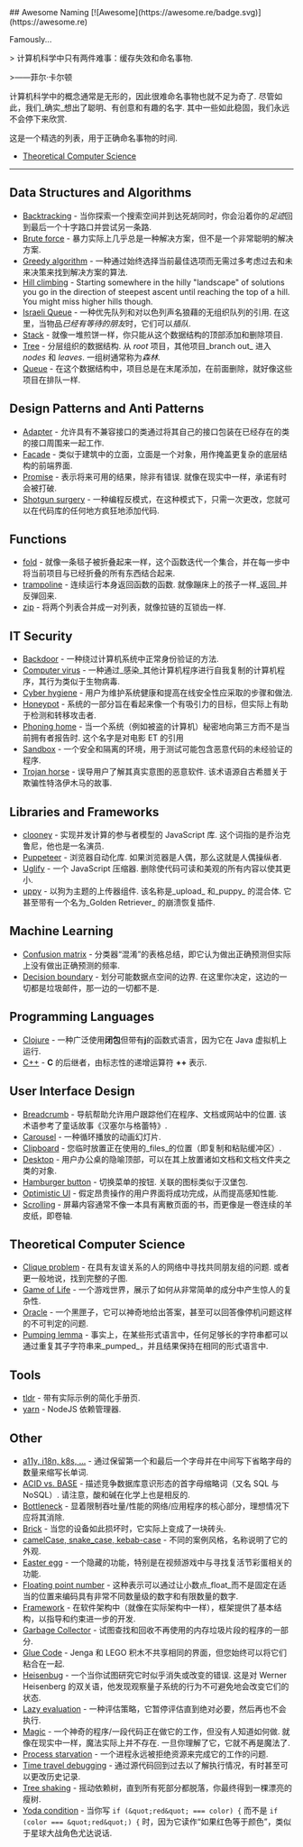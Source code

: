 <div class="github-widget" data-repo="gruhn/awesome-naming"></div>
<script async src="https://pagead2.googlesyndication.com/pagead/js/adsbygoogle.js"></script><ins class="adsbygoogle" style="display:block" data-ad-client="ca-pub-6890694312814945" data-ad-slot="5473692530" data-ad-format="auto"  data-full-width-responsive="true"></ins><script>(adsbygoogle = window.adsbygoogle || []).push({});</script>
## Awesome Naming [![Awesome](https://awesome.re/badge.svg)](https://awesome.re)

<!-- lint disable no-repeat-punctuation -->
Famously...
<!-- lint enable no-repeat-punctuation -->

&gt; 计算机科学中只有两件难事：缓存失效和命名事物.
> 
&gt;——菲尔·卡尔顿

计算机科学中的概念通常是无形的，因此很难命名事物也就不足为奇了.
尽管如此，我们_确实_想出了聪明、有创意和有趣的名字.
其中一些如此稳固，我们永远不会停下来欣赏.

这是一个精选的列表，用于正确命名事物的时间.


- [Theoretical Computer Science](#theoretical-computer-science) 

---

## Data Structures and Algorithms

- [Backtracking](https://de.wikipedia.org/wiki/Backtracking) - 当你探索一个搜索空间并到达死胡同时，你会沿着你的*足迹*回到最后一个十字路口并尝试另一条路. 
- [Brute force](https://en.m.wikipedia.org/wiki/Brute-force_search) - 暴力实际上几乎总是一种解决方案，但不是一个非常聪明的解决方案.
- [Greedy algorithm](https://en.wikipedia.org/wiki/Greedy_algorithm) - 一种通过始终选择当前最佳选项而无需过多考虑过去和未来决策来找到解决方案的算法.
- [Hill climbing](https://en.wikipedia.org/wiki/Hill_climbing) - Starting somewhere in the hilly "landscape" of solutions you go in the direction of steepest ascent until reaching the top of a hill. You might miss higher hills though. 
- [Israeli Queue](https://rapidapi.com/blog/israeli-queues-exploring-a-bizarre-data-structure/)  - 一种优先队列和对以色列声名狼藉的无组织队列的引用. 在这里，当物品*已经有等待的朋友*时，它们可以*插队*.
- [Stack](https://en.wikipedia.org/wiki/Stack_(abstract_data_type)) - 就像一堆煎饼一样，你只能从这个数据结构的顶部添加和删除项目.
- [Tree](https://en.wikipedia.org/wiki/Tree_(data_structure) ) - 分层组织的数据结构. 从 _root_ 项目，其他项目_branch out_ 进入 _nodes_ 和 _leaves_. 一组树通常称为*森林*.
- [Queue](https://en.wikipedia.org/wiki/Queue_(abstract_data_type)) - 在这个数据结构中，项目总是在末尾添加，在前面删除，就好像这些项目在排队一样.

## Design Patterns and Anti Patterns

- [Adapter](https://en.wikipedia.org/wiki/Adapter_pattern) - 允许具有不兼容接口的类通过将其自己的接口包装在已经存在的类的接口周围来一起工作.
- [Facade](https://en.wikipedia.org/wiki/Facade_pattern) - 类似于建筑中的立面，立面是一个对象，用作掩盖更复杂的底层结构的前端界面.
- [Promise](https://en.wikipedia.org/wiki/Futures_and_promises)  - 表示将来可用的结果，除非有错误. 就像在现实中一样，承诺有时会被打破.
- [Shotgun surgery](https://en.wikipedia.org/wiki/Shotgun_surgery) - 一种编程反模式，在这种模式下，只需一次更改，您就可以在代码库的任何地方疯狂地添加代码.

## Functions

- [fold](https://en.wikipedia.org/wiki/Fold_(higher-order_function)) - 就像一条毯子被折叠起来一样，这个函数迭代一个集合，并在每一步中将当前项目与已经折叠的所有东西结合起来.
- [trampoline](https://clojuredocs.org/clojure.core/trampoline)  - 连续运行本身返回函数的函数. 就像蹦床上的孩子一样_返回_并反弹回来. 
- [zip](https://hackage.haskell.org/package/base-4.12.0.0/docs/Prelude.html#v:zip) - 将两个列表合并成一对列表，就像拉链的互锁齿一样.

## IT Security

- [Backdoor](https://en.wikipedia.org/wiki/Backdoor_(computing)) - 一种绕过计算机系统中正常身份验证的方法.
- [Computer virus](https://en.wikipedia.org/wiki/Computer_virus) - 一种通过_感染_其他计算机程序进行自我复制的计算机程序，其行为类似于生物病毒.
- [Cyber hygiene](https://digitalguardian.com/blog/what-cyber-hygiene-definition-cyber-hygiene-benefits-best-practices-and-more) - 用户为维护系统健康和提高在线安全性应采取的步骤和做法.
- [Honeypot](https://en.wikipedia.org/wiki/Honeypot_(computing)) - 系统的一部分旨在看起来像一个有吸引力的目标，但实际上有助于检测和转移攻击者.
- [Phoning home](https://en.wikipedia.org/wiki/Phoning_home)  - 当一个系统（例如被盗的计算机）秘密地向第三方而不是当前拥有者报告时. 这个名字是对电影 ET 的引用
- [Sandbox](https://en.wikipedia.org/wiki/Sandbox_(computer_security)) - 一个安全和隔离的环境，用于测试可能包含恶意代码的未经验证的程序.
- [Trojan horse](https://en.wikipedia.org/wiki/Trojan_horse_(computing) ) - 误导用户了解其真实意图的恶意软件. 该术语源自古希腊关于欺骗性特洛伊木马的故事. 

## Libraries and Frameworks

- [clooney](https://github.com/GoogleChromeLabs/clooney)  - 实现并发计算的参与者模型的 JavaScript 库. 这个词指的是乔治克鲁尼，他也是一名演员.
- [Puppeteer](https://github.com/puppeteer/puppeteer)  - 浏览器自动化库. 如果浏览器是人偶，那么这就是人偶操纵者.
- [Uglify](https://github.com/mishoo/UglifyJS)  - 一个 JavaScript 压缩器. 删除使代码可读和美观的所有内容以使其更小.
- [uppy](https://github.com/transloadit/uppy)  - 以狗为主题的上传器组件. 该名称是_upload_ 和_puppy_ 的混合体. 它甚至带有一个名为_Golden Retriever_ 的崩溃恢复插件.

## Machine Learning

- [Confusion matrix](https://en.wikipedia.org/wiki/Confusion_matrix) - 分类器“混淆”的表格总结，即它认为做出正确预测但实际上没有做出正确预测的频率.
- [Decision boundary](https://en.wikipedia.org/wiki/Decision_boundary)  - 划分可能数据点空间的边界. 在这里你决定，这边的一切都是垃圾邮件，那一边的一切都不是. 

## Programming Languages

- [Clojure](https://clojure.org/) - 一种广泛使用**闭包**但带有**j**的函数式语言，因为它在 Java 虚拟机上运行.
- [C++](https://en.wikipedia.org/wiki/C%2B%2B#External_links) - **C** 的后继者，由标志性的递增运算符 **++** 表示.

## User Interface Design

- [Breadcrumb](https://en.wikipedia.org/wiki/Breadcrumb_(navigation) ) - 导航帮助允许用户跟踪他们在程序、文档或网站中的位置. 该术语参考了童话故事《汉塞尔与格蕾特》.
- [Carousel](https://www.nngroup.com/articles/designing-effective-carousels/) - 一种循环播放的动画幻灯片.
- [Clipboard](https://en.wikipedia.org/wiki/Clipboard_(computing)) - 您临时放置正在使用的_files_的位置（即复制和粘贴缓冲区）.
- [Desktop](https://en.wikipedia.org/wiki/Desktop_metaphor) - 用户办公桌的隐喻顶部，可以在其上放置诸如文档和文档文件夹之类的对象.
- [Hamburger button](https://en.wikipedia.org/wiki/Hamburger_button)  - 切换菜单的按钮. 关联的图标类似于汉堡包.
- [Optimistic UI](https://uxplanet.org/optimistic-1000-34d9eefe4c05) - 假定昂贵操作的用户界面将成功完成，从而提高感知性能.
- [Scrolling](https://en.wikipedia.org/wiki/Scrolling) - 屏幕内容通常不像一本具有离散页面的书，而更像是一卷连续的羊皮纸，即卷轴.

## Theoretical Computer Science

- [Clique problem](https://en.wikipedia.org/wiki/Clique_problem)  - 在具有友谊关系的人的网络中寻找共同朋友组的问题. 或者更一般地说，找到完整的子图.
- [Game of Life](https://en.wikipedia.org/wiki/Conway%27s_Game_of_Life) - 一个游戏世界，展示了如何从非常简单的成分中产生惊人的复杂性.
- [Oracle](https://en.wikipedia.org/wiki/Oracle_machine) - 一个黑匣子，它可以神奇地给出答案，甚至可以回答像停机问题这样的不可判定的问题. 
- [Pumping lemma](https://en.wikipedia.org/wiki/Pumping_lemma) - 事实上，在某些形式语言中，任何足够长的字符串都可以通过重复其子字符串来_pumped_，并且结果保持在相同的形式语言中.

## Tools

- [tldr](https://tldr.sh/) - 带有实际示例的简化手册页.
- [yarn](https://yarnpkg.com/) - NodeJS 依赖管理器.

## Other

- [a11y, i18n, k8s, ...](https://en.wikipedia.org/wiki/Numeronym) - 通过保留第一个和最后一个字母并在中间写下省略字母的数量来缩写长单词. 
- [ACID vs. BASE](https://www.johndcook.com/blog/2009/07/06/brewer-cap-theorem-base/)  - 描述竞争数据库意识形态的首字母缩略词（又名 SQL 与 NoSQL）. 请注意，酸和碱在化学上也是相反的.
- [Bottleneck](https://en.wikipedia.org/wiki/Bottleneck#Computing) - 显着限制吞吐量/性能的网络/应用程序的核心部分，理想情况下应将其消除.
- [Brick](https://en.m.wikipedia.org/wiki/Brick_(electronics)) - 当您的设备如此损坏时，它实际上变成了一块砖头.
- [camelCase, snake_case, kebab-case](https://en.wikipedia.org/wiki/Letter_case#Use_within_programming_languages) - 不同的案例风格，名称说明了它的外观.
- [Easter egg](https://en.wikipedia.org/wiki/Easter_egg_(media)) - 一个隐藏的功能，特别是在视频游戏中与寻找复活节彩蛋相关的功能.
- [Floating point number](https://floating-point-gui.de/formats/fp/) - 这种表示可以通过让小数点_float_而不是固定在适当的位置来编码具有非常不同数量级的数字和有限数量的数字.
- [Framework](https://en.wikipedia.org/wiki/Software_framework) - 在软件架构中（就像在实际架构中一样），框架提供了基本结构，以指导和约束进一步的开发.
- [Garbage Collector](https://en.m.wikipedia.org/wiki/Garbage_collection_(computer_science)) - 试图查找和回收不再使用的内存垃圾片段的程序的一部分.
- [Glue Code](https://en.wikipedia.org/wiki/Glue_code) - Jenga 和 LEGO 积木不共享相同的界面，但您始终可以将它们粘合在一起.
- [Heisenbug](https://en.wikipedia.org/wiki/Heisenbug)  - 一个当你试图研究它时似乎消失或改变的错误. 这是对 Werner Heisenberg 的双关语，他发现观察量子系统的行为不可避免地会改变它们的状态.
- [Lazy evaluation](https://en.wikipedia.org/wiki/Lazy_evaluation) - 一种评估策略，它暂停评估直到绝对必要，然后再也不会执行.
- [Magic](https://en.wikipedia.org/wiki/Magic_(programming) ) - 一个神奇的程序/一段代码正在做它的工作，但没有人知道如何做. 就像在现实中一样，魔法实际上并不存在. 一旦你理解了它，它就不再是魔法了.
- [Process starvation](https://en.wikipedia.org/wiki/Starvation_(computer_science)) - 一个进程永远被拒绝资源来完成它的工作的问题.
- [Time travel debugging](https://en.wikipedia.org/wiki/Time_travel_debugging) - 通过源代码回到过去以了解执行情况，有时甚至可以更改历史记录.
- [Tree shaking](https://en.wikipedia.org/wiki/Tree_shaking) - 摇动依赖树，直到所有死部分都脱落，你最终得到一棵漂亮的瘦树.
- [Yoda condition](https://eslint.org/docs/latest/rules/yoda) - 当你写 `if (&quot;red&quot; === color) {` 而不是 `if (color === &quot;red&quot;) {` 时，因为它读作“如果红色等于颜色”，类似于星球大战角色尤达说话.
